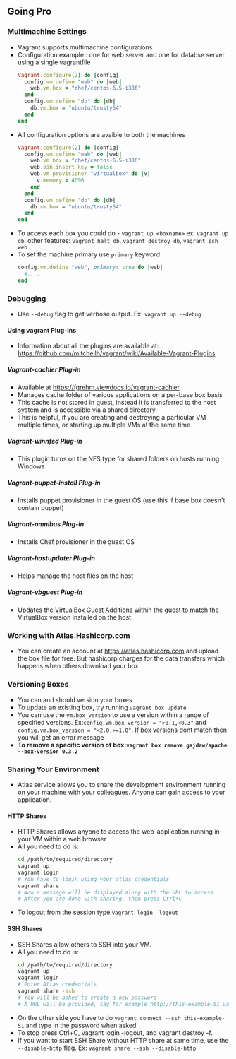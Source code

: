 ## Going Pro

### Multimachine Settings

- Vagrant supports multimachine configurations
- Configuration example : one for web server and one for databse server using a single vagrantfile
  ```ruby
  Vagrant.configure(2) do |config|
    config.vm.define "web" do |web|
      web.vm.box = "chef/centos-6.5-i386"
    end
    config.vm.define "db" do |db|
      db.vm.box = "ubuntu/trusty64"
    end
  end
  ```
- All configuration options are avaible to both the machines
  ```ruby
  Vagrant.configure(2) do |config|
    config.vm.define "web" do |web|
      web.vm.box = "chef/centos-6.5-i386"
      web.ssh.insert_key = false
      web.vm.provisioner "virtualbox" do |v|
        v.memory = 4096
      end
    end
    config.vm.define "db" do |db|
      db.vm.box = "ubuntu/trusty64"
    end
  end
  ```
- To access each box you could do - `vagrant up <boxname>` ex: `vagrant up db`, other features: `vagrant halt db`, `vagrant destroy db`, `vagrant ssh web`
- To set the machine primary use `primary` keyword
  ```ruby
  config.vm.define "web", primary: true do |web|
    #....
  end
  ```

### Debugging

- Use `--debug` flag to get verbose output. Ex: `vagrant up --debug`

#### Using vagrant Plug-ins

- Information about all the plugins are available at: https://github.com/mitchellh/vagrant/wiki/Available-Vagrant-Plugins

##### Vagrant-cachier Plug-in

- Available at https://fgrehm.viewdocs.io/vagrant-cachier
- Manages cache folder of various applications on a per-base box basis
- This cache is not stored in guest, instead it is transferred to the host system and is accessible via a shared directory.
- This is helpful, if you are creating and destroying a particular VM multiple times, or starting up multiple VMs at the same time

##### Vagrant-winnfsd Plug-in

- This plugin turns on the NFS type for shared folders on hosts running Windows

##### Vagrant-puppet-install Plug-in

- Installs puppet provisioner in the guest OS (use this if base box doesn't contain puppet)

##### Vagrant-omnibus Plug-in

- Installs Chef provisioner in the guest OS

##### Vagrant-hostupdater Plug-in

- Helps manage the host files on the host

##### Vagrant-vbguest Plug-in

- Updates the VirtualBox Guest Additions within the guest to match the VirtualBox version installed on the host

### Working with Atlas.Hashicorp.com

- You can create an account at https://atlas.hashicorp.com and upload the box file for free. But hashicorp charges for the data transfers which happens when others download your box

### Versioning Boxes

- You can and should version your boxes
- To update an existing box, try running `vagrant box update`
- You can use the `vm.box_version` to use a version within a range of specified versions. Ex:`config.vm.box_version = ">0.1,<0.3"` and `config.vm.box_version = "<2.0,>=1.0"`. If box versions dont match then you will get an error message
- **To remove a specific version of box:`vagrant box remove gajdaw/apache --box-version 0.3.2`**

### Sharing Your Environment

- Atlas service allows you to share the development environment running on your machine with your colleagues. Anyone can gain access to your application.

#### HTTP Shares

- HTTP Shares allows anyone to access the web-application running in your VM within a web browser
- All you need to do is:
  ```bash
  cd /path/to/required/directory
  vagrant up
  vagrant login
  # You have to login using your atlas credentials
  vagrant share
  # Now a message will be displayed along with the URL to access
  # After you are done with sharing, then press Ctrl+C
  ```
- To logout from the session type `vagrant login -logout`

#### SSH Shares

- SSH Shares allow others to SSH into your VM.
- All you need to do is:
  ```bash
  cd /path/to/required/directory
  vagrant up
  vagrant login
  # Enter Atlas credentials
  vagrant share -ssh
  # You will be asked to create a new password
  # A URL will be provided, say for example http://this-example-51.vagrantshare.com
  ```
- On the other side you have to do `vagrant connect --ssh this-example-51` and type in the password when asked
- To stop press Ctrl+C, vagrant login -logout, and vagrant destroy -f.
- If you want to start SSH Share without HTTP share at same time, use the `--disable-http` flag. Ex: `vagrant share --ssh --disable-http`

